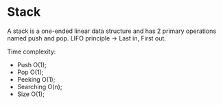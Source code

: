 # Stack

A stack is a one-ended linear data structure and has 2 primary operations named push and pop.
LIFO principle -> Last in, First out.

Time complexity:
  - Push O(1);
  - Pop O(1);
  - Peeking O(1);
  - Searching O(n);
  - Size O(1);
